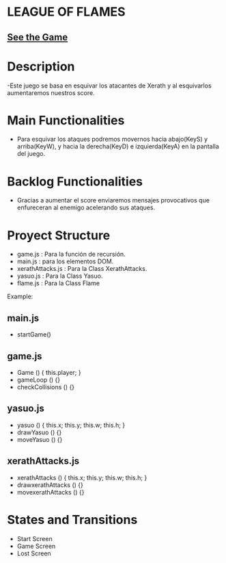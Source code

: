 
# LEAGUE OF FLAMES


## [See the Game](https://josedonaire.github.io/LeagueOfFlames/)


# Description

-Este juego se basa en esquivar los atacantes de Xerath y al esquivarlos aumentaremos nuestros score.

# Main Functionalities

- Para esquivar los ataques podremos movernos hacia abajo(KeyS) y arriba(KeyW), y hacia la derecha(KeyD) e izquierda(KeyA) en 
  la pantalla del juego.

# Backlog Functionalities

- Gracias a aumentar el score enviaremos mensajes provocativos que enfureceran al enemigo acelerando sus ataques.

# Proyect Structure

- game.js : Para la función de recursión.
- main.js : para los elementos DOM.
- xerathAttacks.js : Para la Class XerathAttacks. 
- yasuo.js : Para la Class Yasuo.
- flame.js : Para la Class Flame


Example:

## main.js

- startGame()

## game.js

- Game () {
    this.player;
}
- gameLoop () {}
- checkCollisions () {}

## yasuo.js 

- yasuo () {
    this.x;
    this.y;
    this.w;
    this.h;
}
- drawYasuo () {}
- moveYasuo () {}

## xerathAttacks.js
- xerathAttacks () {
    this.x;
    this.y;
    this.w;
    this.h;
}
- drawxerathAttacks () {}
- movexerathAttacks () {}


# States and Transitions

- Start Screen 
- Game Screen
- Lost Screen








